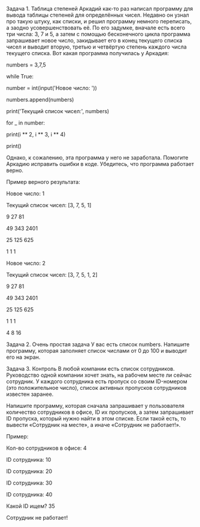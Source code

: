 Задача 1. Таблица степеней
Аркадий как-то раз написал программу для вывода таблицы степеней для определённых чисел. Недавно он узнал про такую штуку, как списки, и решил программу немного переписать, а заодно усовершенствовать её. По его задумке, вначале есть всего три числа: 3, 7 и 5, а затем с помощью бесконечного цикла программа запрашивает новое число, закидывает его в конец текущего списка чисел и выводит вторую, третью и четвёртую степень каждого числа текущего списка. Вот какая программа получилась у Аркадия:

numbers = 3,7,5

while True:

 number = int(input('Новое число: '))

 numbers.append(numbers)

 print('Текущий список чисел:', numbers)

 for _ in number:

   print(i ** 2, i ** 3, i ** 4)

 print()

Однако, к сожалению, эта программа у него не заработала. Помогите Аркадию исправить ошибки в коде. Убедитесь, что программа работает верно.

 

Пример верного результата:

Новое число: 1

Текущий список чисел: [3, 7, 5, 1]

9 27 81

49 343 2401

25 125 625

1 1 1

 

Новое число: 2

Текущий список чисел: [3, 7, 5, 1, 2]

9 27 81

49 343 2401

25 125 625

1 1 1

4 8 16



Задача 2. Очень простая задача
У вас есть список numbers. Напишите программу, которая заполняет список числами от 0 до 100 и выводит его на экран.



Задача 3. Контроль
В любой компании есть список сотрудников. Руководство одной компании хочет знать, на рабочем месте ли сейчас сотрудник. У каждого сотрудника есть пропуск со своим ID-номером (это положительное число), список активных пропусков сотрудников известен заранее.

Напишите программу, которая сначала запрашивает у пользователя количество сотрудников в офисе, ID их пропусков, а затем запрашивает ID пропуска, который нужно найти в этом списке. Если такой есть, то вывести «Сотрудник на месте», а иначе «Сотрудник не работает!».

 

Пример:

Кол-во сотрудников в офисе: 4

ID сотрудника: 10

ID сотрудника: 20

ID сотрудника: 30

ID сотрудника: 40

Какой ID ищем? 35

Сотрудник не работает!